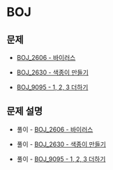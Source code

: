 # BOJ

## 문제

- [BOJ_2606 - 바이러스](https://www.acmicpc.net/problem/2606)

- [BOJ_2630 - 색종이 만들기](https://www.acmicpc.net/problem/2630)

- [BOJ_9095 - 1, 2, 3 더하기](https://www.acmicpc.net/problem/9095)

## 문제 설명

- 풀이 - [BOJ_2606 - 바이러스](https://github.com/Meantint/Baekjoon/tree/master/Silver%20III/BOJ_2606)

- 풀이 - [BOJ_2630 - 색종이 만들기](https://github.com/Meantint/Baekjoon/tree/master/Silver%20III/BOJ_2630)

- 풀이 - [BOJ_9095 - 1, 2, 3 더하기](https://github.com/Meantint/Baekjoon/tree/master/Silver%20III/BOJ_9095)
